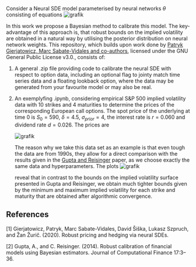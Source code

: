 Consider a Neural SDE model parameterised by neural networks $\theta$ consisting of equations
![grafik](https://github.com/evaflonner/Calibration-of-Neural-SDEs-using-Bayesian-Methods/assets/147062673/f9a88052-0d90-4a14-9a7a-6b7b1454a736)

In this work we propose a Bayesian method to calibrate this model. The key-advantage of this approach is, that robust bounds on the implied volatility are obtained in a natural way by 
utilising the posterior distribution on neural network weights.
This repository, which builds upon work done by [Patryk Gierjatowicz, Marc Sabate-Vidales and co-authors](https://github.com/msabvid/robust_nsde/blob/master/nsde_LSV.py), licensed under the GNU General Public License v3.0., consists of:

1) A general .zip file providing code to calibrate the neural SDE with respect to option data, including an optional flag to jointy match time series data and a floating lookback option, where the data may be generated from your favourite model or may also be real.

2) An exemplyfing .ipynb, considering empirical S\&P 500 implied volatility data with 10 strikes and 4 maturities to determine the prices of the corresponding European call options.
   The spot price of the underlying at time 0 is $S_0 = 590$, $\delta=4.5$, $\sigma_{prior}=4$, the interest rate is $r = 0.060$ and dividend rate $d = 0.026$. The prices are 

   ![grafik](https://github.com/evaflonner/Calibration-of-Neural-SDEs-using-Bayesian-Methods/assets/147062673/8ff12c8c-5fb9-4114-bd0c-606dee40247b)


   The reason why we take this data set as an example is that even tough the data are from 1990s, they allow for a direct comparison with the results given in the [Gupta and Reisinger](https://people.maths.ox.ac.uk/reisinge/Publications/RobustnessPaper.pdf) paper, as we 
   choose exactly the same data and hyperparameters. 
   The plots 
   ![grafik](https://github.com/evaflonner/Calibration-of-Neural-SDEs-using-Bayesian-Methods/assets/147062673/c7c152fe-231d-49ec-aab7-08ddec250f87)

   reveal that in contrast to the bounds on the implied volatility surface presented in Gupta and Reisinger, we obtain much tighter bounds given by the minimum and maximum implied volatility for each strike and maturity that are obtained after algorithmic convergence.

## References
<a id="1">[1]</a>
Gierjatowicz, Patryk, Marc Sabate-Vidales, David Šiška, Lukasz Szpruch, and Žan Žurič. (2020). Robust pricing and hedging via neural SDEs.

<a id="2">[2]</a>
Gupta, A., and C. Reisinger. (2014). Robust calibration of financial models using Bayesian estimators. Journal of Computational Finance 17:3–36.
